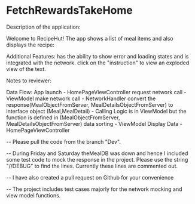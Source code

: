 # FetchRewardsTakeHome

Description of the application:

Welcome to RecipeHut!
The app shows a list of meal items and also displays the recipe:

Additional Features:
has the ability to show error and loading states and is integrated with the network.
click on the "instruction" to view an exploded view of the text.

Notes to reviewer:

Data Flow:
    App launch - HomePageViewController
    request network call - ViewModel
    make network call - NetworkHandler
    convert the response(MealObjectFromServer, MealDetailsObjectFromServer) to interface object (Meal,MealDetail) - Calling Logic is in ViewModel but the                   function is defined in (MealObjectFromServer, MealDetailsObjectFromServer)
    data sorting - ViewModel
    Display Data - HomePageViewController

-- Please pull the code from the branch "Dev".

-- During Friday and Saturday theMealDB was down and hence I included some test code to mock the response in the project. Please use the string "//DEBUG" to find the lines. Currently these lines are commented out.

-- I have also created a pull request on Github for your convenience 

-- The project includes test cases majorly for the network mocking and view model functions.
